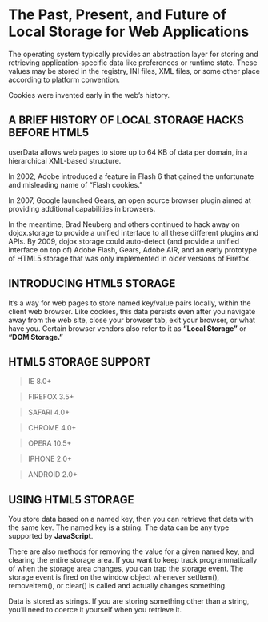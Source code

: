 # The Past, Present, and Future of Local Storage for Web Applications

The operating system typically provides an abstraction layer for storing and retrieving application-specific
 data like preferences or runtime state. These values may be stored in the registry, INI files, XML files, or some other
 place according to platform convention. 

Cookies were invented early in the web’s history.




## A BRIEF HISTORY OF LOCAL STORAGE HACKS BEFORE HTML5


userData allows web pages to store up to 64 KB of data per domain, in a hierarchical XML-based structure. 

In 2002, Adobe introduced a feature in Flash 6 that gained the unfortunate and misleading name of “Flash cookies.”

In 2007, Google launched Gears, an open source browser plugin aimed at providing additional capabilities in browsers.

In the meantime, Brad Neuberg and others continued to hack away on dojox.storage to provide a unified interface to all 
these different plugins and APIs. By 2009, dojox.storage could auto-detect (and provide a unified interface on top of) 
Adobe Flash, Gears, Adobe AIR, and an early prototype of HTML5 storage that was only implemented in older versions of Firefox.



## INTRODUCING HTML5 STORAGE


It’s a way for web pages to store named key/value pairs locally, within the client web browser. Like cookies, this data
 persists even after you navigate away from the web site, close your browser tab, exit your browser, or what have you. 
 Certain browser vendors also refer to it as **“Local Storage”** or **“DOM Storage.”**


## HTML5 STORAGE SUPPORT


> IE  8.0+

> FIREFOX  3.5+

> SAFARI 4.0+

> CHROME 4.0+

> OPERA  10.5+

> IPHONE 2.0+

> ANDROID 2.0+

				
## USING HTML5 STORAGE


You store data based on a named key, then you can retrieve that data with the same key. The named key is a string. 
The data can be any type supported by **JavaScript**.

There are also methods for removing the value for a given named key, and clearing the entire storage area.
If you want to keep track programmatically of when the storage area changes, you can trap the storage event. 
The storage event is fired on the window object whenever setItem(), removeItem(), or clear() is called and actually changes something.

Data is stored as strings. If you are storing something other than a string, you’ll need to coerce it yourself when you retrieve it.	
